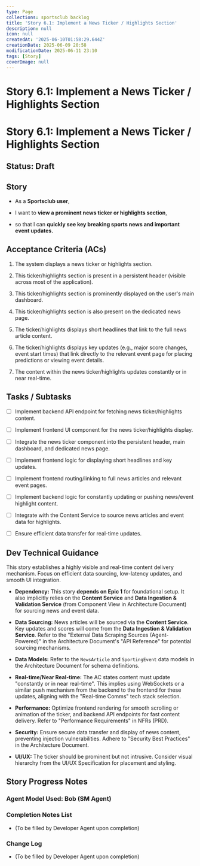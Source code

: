 ```yaml
---
type: Page
collections: sportsclub backlog
title: 'Story 6.1: Implement a News Ticker / Highlights Section'
description: null
icon: null
createdAt: '2025-06-10T01:58:29.644Z'
creationDate: 2025-06-09 20:58
modificationDate: 2025-06-11 23:10
tags: [Story]
coverImage: null
---
```


# Story 6.1: Implement a News Ticker / Highlights Section

# Story 6.1: Implement a News Ticker / Highlights Section

## Status: Draft

## Story

- As a **Sportsclub user**,

- I want to **view a prominent news ticker or highlights section**,

- so that I can **quickly see key breaking sports news and important event updates.**

## Acceptance Criteria (ACs)

1. The system displays a news ticker or highlights section.

2. This ticker/highlights section is present in a persistent header (visible across most of the application).

3. This ticker/highlights section is prominently displayed on the user's main dashboard.

4. This ticker/highlights section is also present on the dedicated news page.

5. The ticker/highlights displays short headlines that link to the full news article content.

6. The ticker/highlights displays key updates (e.g., major score changes, event start times) that link directly to the relevant event page for placing predictions or viewing event details.

7. The content within the news ticker/highlights updates constantly or in near real-time.

## Tasks / Subtasks

- [ ] Implement backend API endpoint for fetching news ticker/highlights content.

- [ ] Implement frontend UI component for the news ticker/highlights display.

- [ ] Integrate the news ticker component into the persistent header, main dashboard, and dedicated news page.

- [ ] Implement frontend logic for displaying short headlines and key updates.

- [ ] Implement frontend routing/linking to full news articles and relevant event pages.

- [ ] Implement backend logic for constantly updating or pushing news/event highlight content.

- [ ] Integrate with the Content Service to source news articles and event data for highlights.

- [ ] Ensure efficient data transfer for real-time updates.

## Dev Technical Guidance

This story establishes a highly visible and real-time content delivery mechanism. Focus on efficient data sourcing, low-latency updates, and smooth UI integration.

- **Dependency:** This story **depends on Epic 1** for foundational setup. It also implicitly relies on the **Content Service** and **Data Ingestion & Validation Service** (from Component View in Architecture Document) for sourcing news and event data.

- **Data Sourcing:** News articles will be sourced via the **Content Service**. Key updates and scores will come from the **Data Ingestion & Validation Service**. Refer to the "External Data Scraping Sources (Agent-Powered)" in the Architecture Document's "API Reference" for potential sourcing mechanisms.

- **Data Models:** Refer to the `NewsArticle` and `SportingEvent` data models in the Architecture Document for schema definitions.

- **Real-time/Near Real-time:** The AC states content must update "constantly or in near real-time". This implies using WebSockets or a similar push mechanism from the backend to the frontend for these updates, aligning with the "Real-time Comms" tech stack selection.

- **Performance:** Optimize frontend rendering for smooth scrolling or animation of the ticker, and backend API endpoints for fast content delivery. Refer to "Performance Requirements" in NFRs (PRD).

- **Security:** Ensure secure data transfer and display of news content, preventing injection vulnerabilities. Adhere to "Security Best Practices" in the Architecture Document.

- **UI/UX:** The ticker should be prominent but not intrusive. Consider visual hierarchy from the UI/UX Specification for placement and styling.

## Story Progress Notes

### Agent Model Used: Bob (SM Agent)

### Completion Notes List

- (To be filled by Developer Agent upon completion)

### Change Log

- (To be filled by Developer Agent upon completion)


